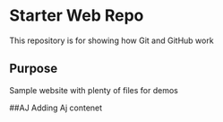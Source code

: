 # Starter Web Repo

This repository is for showing how Git and GitHub work

## Purpose

Sample website with plenty of files for demos

##AJ
 Adding Aj contenet